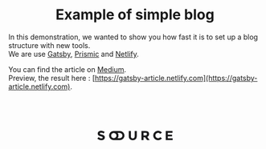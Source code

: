 <h1 align="center">Example of simple blog</h1>

In this demonstration, we wanted to show you how fast it is to set up a blog structure with new tools.  
We are use [Gatsby](https://www.gatsbyjs.org/), [Prismic](https://prismic.io) and [Netlify](https://netlify.com).   

You can find the article on [Medium](https://medium.com/@im_charp/up-and-running-vcs-english-version-992f61555291).  
Preview, the result here : [https://gatsby-article.netlify.com](https://gatsby-article.netlify.com).


<br />
<br />
<br />

<p  align="center">
<a  href="https://source.paris">
<img  alt="Source Interactive"  src="source-logo.png"  width="150" />
</a>
</p>
